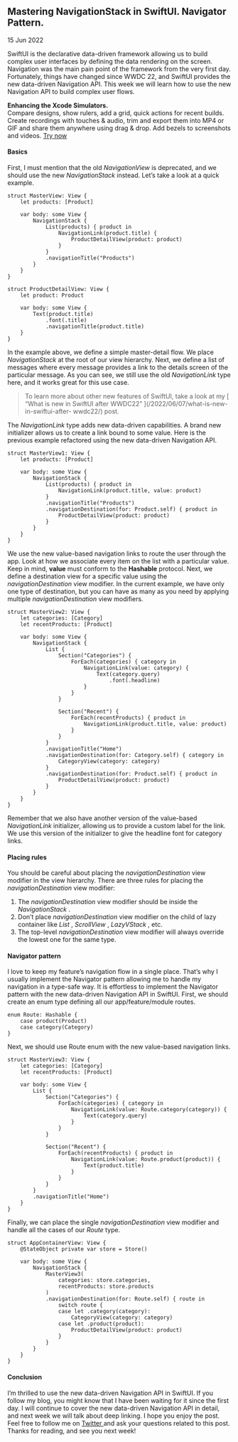 ##  Mastering NavigationStack in SwiftUI. Navigator Pattern.

15 Jun 2022

SwiftUI is the declarative data-driven framework allowing us to build complex
user interfaces by defining the data rendering on the screen. Navigation was
the main pain point of the framework from the very first day. Fortunately,
things have changed since WWDC 22, and SwiftUI provides the new data-driven
Navigation API. This week we will learn how to use the new Navigation API to
build complex user flows.

**Enhancing the Xcode Simulators.**  
Compare designs, show rulers, add a grid, quick actions for recent builds.
Create recordings with touches & audio, trim and export them into MP4 or GIF
and share them anywhere using drag & drop. Add bezels to screenshots and
videos. [ Try now ](https://gumroad.com/a/931293139/ftvbh)

####  Basics

First, I must mention that the old _NavigationView_ is deprecated, and we
should use the new _NavigationStack_ instead. Let’s take a look at a quick
example.

    
    
    struct MasterView: View {
        let products: [Product]
        
        var body: some View {
            NavigationStack {
                List(products) { product in
                    NavigationLink(product.title) {
                        ProductDetailView(product: product)
                    }
                }
                .navigationTitle("Products")
            }
        }
    }
    
    struct ProductDetailView: View {
        let product: Product
        
        var body: some View {
            Text(product.title)
                .font(.title)
                .navigationTitle(product.title)
        }
    }
    

In the example above, we define a simple master-detail flow. We place
_NavigationStack_ at the root of our view hierarchy. Next, we define a list of
messages where every message provides a link to the details screen of the
particular message. As you can see, we still use the old _NavigationLink_ type
here, and it works great for this use case.

> To learn more about other new features of SwiftUI, take a look at my [ “What
> is new in SwiftUI after WWDC22” ](/2022/06/07/what-is-new-in-swiftui-after-
> wwdc22/) post.

The _NavigationLink_ type adds new data-driven capabilities. A brand new
initializer allows us to create a link bound to some value. Here is the
previous example refactored using the new data-driven Navigation API.

    
    
    struct MasterView1: View {
        let products: [Product]
        
        var body: some View {
            NavigationStack {
                List(products) { product in
                    NavigationLink(product.title, value: product)
                }
                .navigationTitle("Products")
                .navigationDestination(for: Product.self) { product in
                    ProductDetailView(product: product)
                }
            }
        }
    }
    

We use the new value-based navigation links to route the user through the app.
Look at how we associate every item on the list with a particular value. Keep
in mind, **value** must conform to the **Hashable** protocol. Next, we define
a destination view for a specific value using the _navigationDestination_ view
modifier. In the current example, we have only one type of destination, but
you can have as many as you need by applying multiple _navigationDestination_
view modifiers.

    
    
    struct MasterView2: View {
        let categories: [Category]
        let recentProducts: [Product]
        
        var body: some View {
            NavigationStack {
                List {
                    Section("Categories") {
                        ForEach(categories) { category in
                            NavigationLink(value: category) {
                                Text(category.query)
                                    .font(.headline)
                            }
                        }
                    }
                    
                    Section("Recent") {
                        ForEach(recentProducts) { product in
                            NavigationLink(product.title, value: product)
                        }
                    }
                }
                .navigationTitle("Home")
                .navigationDestination(for: Category.self) { category in
                    CategoryView(category: category)
                }
                .navigationDestination(for: Product.self) { product in
                    ProductDetailView(product: product)
                }
            }
        }
    }
    

Remember that we also have another version of the value-based _NavigationLink_
initializer, allowing us to provide a custom label for the link. We use this
version of the initializer to give the headline font for category links.

####  Placing rules

You should be careful about placing the _navigationDestination_ view modifier
in the view hierarchy. There are three rules for placing the
_navigationDestination_ view modifier:

  1. The _navigationDestination_ view modifier should be inside the _NavigationStack_ . 
  2. Don’t place _navigationDestination_ view modifier on the child of lazy container like _List_ , _ScrollView_ , _LazyVStack_ , etc. 
  3. The top-level _navigationDestination_ view modifier will always override the lowest one for the same type. 

####  Navigator pattern

I love to keep my feature’s navigation flow in a single place. That’s why I
usually implement the Navigator pattern allowing me to handle my navigation in
a type-safe way. It is effortless to implement the Navigator pattern with the
new data-driven Navigation API in SwiftUI. First, we should create an enum
type defining all our app/feature/module routes.

    
    
    enum Route: Hashable {
        case product(Product)
        case category(Category)
    }
    

Next, we should use Route enum with the new value-based navigation links.

    
    
    struct MasterView3: View {
        let categories: [Category]
        let recentProducts: [Product]
        
        var body: some View {
            List {
                Section("Categories") {
                    ForEach(categories) { category in
                        NavigationLink(value: Route.category(category)) {
                            Text(category.query)
                        }
                    }
                }
                
                Section("Recent") {
                    ForEach(recentProducts) { product in
                        NavigationLink(value: Route.product(product)) {
                            Text(product.title)
                        }
                    }
                }
            }
            .navigationTitle("Home")
        }
    }
    

Finally, we can place the single _navigationDestination_ view modifier and
handle all the cases of our _Route_ type.

    
    
    struct AppContainerView: View {
        @StateObject private var store = Store()
        
        var body: some View {
            NavigationStack {
                MasterView3(
                    categories: store.categories,
                    recentProducts: store.products
                )
                .navigationDestination(for: Route.self) { route in
                    switch route {
                    case let .category(category):
                        CategoryView(category: category)
                    case let .product(product):
                        ProductDetailView(product: product)
                    }
                }
            }
        }
    }
    

####  Conclusion

I’m thrilled to use the new data-driven Navigation API in SwiftUI. If you
follow my blog, you might know that I have been waiting for it since the first
day. I will continue to cover the new data-driven Navigation API in detail,
and next week we will talk about deep linking. I hope you enjoy the post. Feel
free to follow me on [ Twitter ](https://twitter.com/mecid) and ask your
questions related to this post. Thanks for reading, and see you next week!

